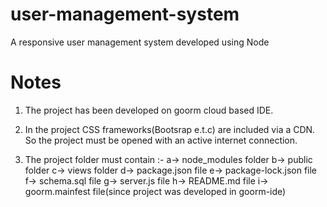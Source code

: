 # user-management-system
A responsive user management system developed using Node

# Notes
1. The project has been developed on goorm cloud based IDE.

2. In the project CSS frameworks(Bootsrap e.t.c) are included via a CDN. So the project must be opened with an active internet connection.

3. The project folder must contain :-
	a-> node_modules folder
	b-> public folder
	c-> views folder
	d-> package.json file
	e-> package-lock.json file
	f-> schema.sql file
	g-> server.js file
	h-> README.md file
	i-> goorm.mainfest file(since project was developed in goorm-ide)
